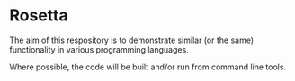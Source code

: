 # Rosetta

The aim of this respository is to demonstrate similar (or the same) functionality in various programming languages.

Where possible, the code will be built and/or run from command line tools.